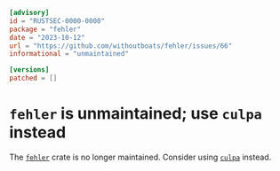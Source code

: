 ```toml
[advisory]
id = "RUSTSEC-0000-0000"
package = "fehler"
date = "2023-10-12"
url = "https://github.com/withoutboats/fehler/issues/66"
informational = "unmaintained"

[versions]
patched = []

```
# `fehler` is unmaintained; use `culpa` instead

The [`fehler`](https://crates.io/crates/fehler) crate is no longer maintained.
Consider using [`culpa`](https://crates.io/crates/culpa) instead.
